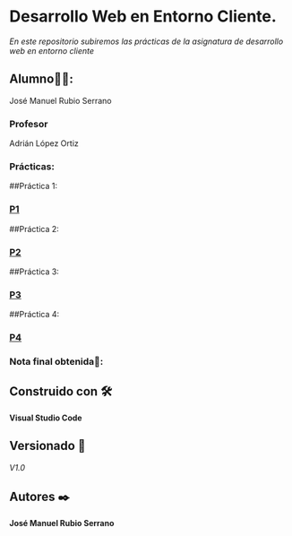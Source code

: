 # Desarrollo Web en Entorno Cliente.
*En este repositorio subiremos las prácticas de la asignatura de desarrollo web en entorno cliente*

## Alumno👨‍🎓:
José Manuel Rubio Serrano


### Profesor 

Adrián López Ortiz

### Prácticas:

##Práctica 1:
### [P1](https://github.com/stct97/dwec/blob/main/Practicas/P1/P1.md)

##Práctica 2:
### [P2](https://github.com/jmrubio96/Desarrollo_Web_Entorno_Cliente/blob/a4f079ef2be0cb2767f362183e9cda1d7ee761e7/Practicas/P2/P2.md)


##Práctica 3:
### [P3](https://github.com/stct97/dwec/blob/main/Practicas/P1/P1.md)

##Práctica 4:
### [P4](https://github.com/stct97/dwec/blob/main/Practicas/P1/P1.md)





### Nota final obtenida💯: 



## Construido con 🛠️

**Visual Studio Code**




## Versionado 📌

*V1.0*

## Autores ✒️

**José Manuel Rubio Serrano**
